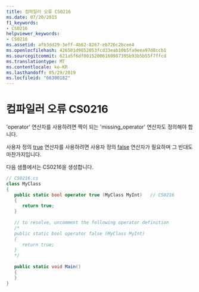 ```yaml
---
title: 컴파일러 오류 CS0216
ms.date: 07/20/2015
f1_keywords:
- CS0216
helpviewer_keywords:
- CS0216
ms.assetid: afb3dd29-3eff-4b62-8267-eb726c2bcee4
ms.openlocfilehash: 426501d9852053fcd33eab10b5fa9eea97d8ccb1
ms.sourcegitcommit: 621a5f6df00152006160987395b93b5b55f7ffcd
ms.translationtype: MT
ms.contentlocale: ko-KR
ms.lasthandoff: 05/29/2019
ms.locfileid: "66300182"
---
```

# <a name="compiler-error-cs0216"></a>컴파일러 오류 CS0216
'operator' 연산자를 사용하려면 짝이 되는 'missing_operator' 연산자도 정의해야 합니다.  
  
 사용자 정의 [true](../language-reference/operators/true-false-operators.md) 연산자를 사용하려면 사용자 정의 [false](../language-reference/operators/true-false-operators.md) 연산자가 필요하며 그 반대도 마찬가지입니다.
  
 다음 샘플에서는 CS0216을 생성합니다.  
  
```csharp  
// CS0216.cs  
class MyClass  
{  
   public static bool operator true (MyClass MyInt)   // CS0216  
   {  
      return true;  
   }  
  
   // to resolve, uncomment the following operator definition  
   /*  
   public static bool operator false (MyClass MyInt)  
   {  
      return true;  
   }  
   */  
  
   public static void Main()  
   {  
   }  
}  
```
